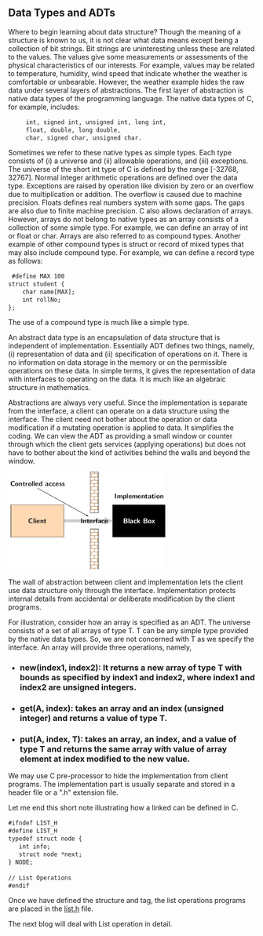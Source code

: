  ## Data Types and ADTs

Where to begin learning about data structure? Though the meaning of a structure is known to us, it is not clear what data means except being a collection of bit strings. Bit strings 
are uninteresting unless these are related to the values. The values give some measurements or assessments of the physical characteristics of our interests. For example, values may 
be related to temperature, humidity, wind speed that indicate whether the weather is comfortable or unbearable. However, the weather example hides the raw data under several layers 
of abstractions. The first layer of abstraction is native data types of the programming language. The native data types of C, for example, includes:

 
```
     int, signed int, unsigned int, long int, 
     float, double, long double, 
     char, signed char, unsigned char. 
```
 

Sometimes we refer to these native types as simple types. Each type consists of (i) a universe and (ii) allowable operations, and (iii) exceptions. The universe of the short int type 
of C is defined by the range [-32768, 32767]. Normal integer arithmetic operations are defined over the data type. Exceptions are raised by operation like division by zero or an 
overflow due to multiplication or addition. The overflow is caused due to machine precision. Floats defines real numbers system with some gaps. The gaps are also due to finite 
machine precision. C also allows declaration of arrays. However, arrays do not belong to native types as an array consists of a collection of some simple type. For example, we can 
define an array of int or float or char. Arrays are also referred to as compound types. Another example of other compound types is struct or record of mixed types that may also 
include compound type. For example, we can define a record type as follows:

 
```
 #define MAX 100
struct student {  
    char name[MAX];
    int rollNo;
};
```
 

The use of a compound type is much like a simple type. 

An abstract data type is an encapsulation of data structure that is independent of implementation. Essentially ADT defines two things, namely, (i) representation of data and (ii) 
specification of operations on it. There is no information on data storage in the memory or on the permissible operations on these data. In simple terms, it gives the representation 
of data with interfaces to operating on the data. It is much like an algebraic structure in mathematics. 

Abstractions are always very useful. Since the implementation is separate from the interface, a client can operate on a data structure using the interface. The client need not bother 
about the operation or data modification if a mutating operation is applied to data. It simplifies the coding. We can view the ADT as providing a small window or counter through 
which the client gets services (applying operations) but does not have to bother about the kind of activities behind the walls and beyond the window. 

![Wall of abstraction](https://github.com/rkgIITBh/Data-Structures.io/blob/gh-pages/images/wallOfAbstraction.jpg?raw=true "Wall of abstraction")

The wall of abstraction between client and implementation lets the client use data structure only through the interface. Implementation protects internal details from accidental or 
deliberate modification by the client programs. 

For illustration, consider how an array is specified as an ADT. The universe consists of a set of all arrays of type T. T can be any simple type provided by the native data types. 
So, we are not concerned with T as we specify the interface. An array will provide three operations, namely,

- ###  new(index1, index2): It returns a new array of type T with bounds as specified by index1 and index2, where index1 and index2 are unsigned integers.
- ###  get(A, index): takes an array and an index (unsigned integer) and returns a value of type T.
- ### put(A, index, T): takes an array, an index, and a value of type T and returns the same array with value of array element at index modified to the new value.
 
We may use C pre-processor to hide the implementation from client programs. The implementation part is usually separate and stored in a header file or a ".h" extension file. 

Let me end this short note illustrating how a linked can be defined in C.

 
```
#ifndef LIST_H
#define LIST_H
typedef struct node {
   int info;
   struct node *next; 
} NODE;
 
// List Operations
#endif 
```
Once we have defined the structure and tag, the list operations programs are placed in the [list.h](https://www.dropbox.com/s/s9urv9pctmiqpfe/list.h?dl=0) file. 

The next blog will deal with List operation in detail.
